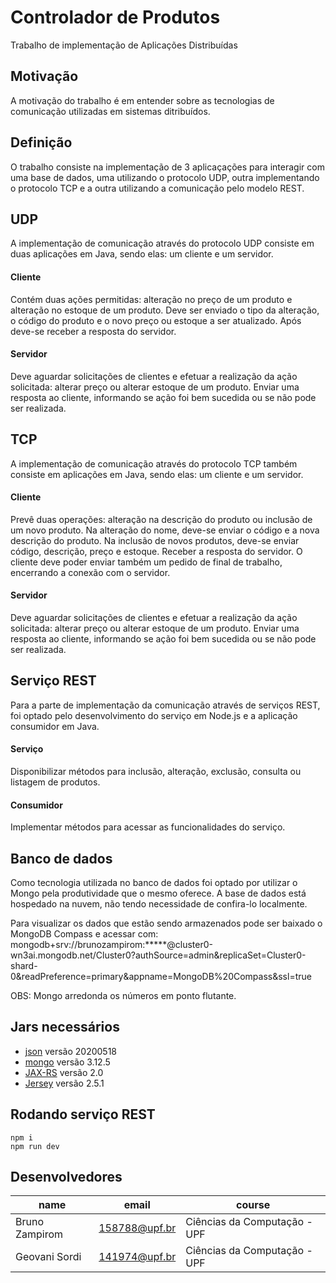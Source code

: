 # Controlador de Produtos
Trabalho de implementação de Aplicações Distribuídas

## Motivação
A motivação do trabalho é em entender sobre as tecnologias de comunicação utilizadas em sistemas ditribuídos.

## Definição
O trabalho consiste na implementação de 3 aplicaçações para interagir com uma base de dados, uma utilizando o protocolo UDP, outra implementando o protocolo TCP e a outra utilizando a comunicação pelo modelo REST.

## UDP
A implementação de comunicação através do protocolo UDP consiste em duas aplicações em Java, sendo elas: um cliente e um servidor.

#### Cliente
Contém duas ações permitidas: alteração no preço de um produto e alteração no estoque de um produto. Deve ser enviado o tipo da alteração, o código do produto e o novo preço ou estoque a ser atualizado. Após deve-se receber a resposta do servidor.

#### Servidor
Deve aguardar solicitações de clientes e efetuar a realização da ação solicitada: alterar preço ou alterar estoque de um produto. Enviar uma resposta ao cliente, informando se ação foi bem sucedida ou se não pode ser realizada.

## TCP
A implementação de comunicação através do protocolo TCP também consiste em aplicações em Java, sendo elas: um cliente e um servidor.

#### Cliente
Prevê duas operações: alteração na descrição do produto ou inclusão de um novo produto. Na alteração do nome, deve-se enviar o código e a nova descrição do produto. Na inclusão de novos produtos, deve-se enviar código, descrição, preço e estoque. Receber a resposta do servidor. O cliente deve poder enviar também um pedido de final de trabalho, encerrando a conexão com o servidor.

#### Servidor
Deve aguardar solicitações de clientes e efetuar a realização da ação solicitada: alterar preço ou alterar estoque de um produto. Enviar uma resposta ao cliente, informando se ação foi bem sucedida ou se não pode ser realizada.

## Serviço REST
Para a parte de implementação da comunicação através de serviços REST, foi optado pelo desenvolvimento do serviço em Node.js e a aplicação consumidor em Java.

#### Serviço
Disponibilizar métodos para inclusão, alteração, exclusão, consulta ou listagem de produtos.

#### Consumidor
Implementar métodos para acessar as funcionalidades do serviço.

## Banco de dados
Como tecnologia utilizada no banco de dados foi optado por utilizar o Mongo pela produtividade que o mesmo oferece. A base de dados está hospedado na nuvem, não tendo necessidade de confira-lo localmente.

Para visualizar os dados que estão sendo armazenados pode ser baixado o MongoDB Compass e acessar com: mongodb+srv://brunozampirom:*****@cluster0-wn3ai.mongodb.net/Cluster0?authSource=admin&replicaSet=Cluster0-shard-0&readPreference=primary&appname=MongoDB%20Compass&ssl=true

OBS: Mongo arredonda os números em ponto flutante.

## Jars necessários
- [json](https://mvnrepository.com/artifact/org.json/json/20200518) versão 20200518
- [mongo](https://jar-download.com/artifacts/org.mongodb/mongo-java-driver) versão 3.12.5
- [JAX-RS](https://download.oracle.com/otndocs/jcp/jaxrs-2_0-fr-spec/index.html) versão 2.0
- [Jersey](https://jar-download.com/artifacts/org.glassfish.jersey.core/jersey-client/2.5.1/source-code) versão 2.5.1

## Rodando serviço REST
```
npm i
npm run dev
```

## Desenvolvedores
|name|email|course|
| -------- | -------- | -------- |
|Bruno Zampirom|158788@upf.br|Ciências da Computação - UPF|
|Geovani Sordi|141974@upf.br|Ciências da Computação - UPF|
